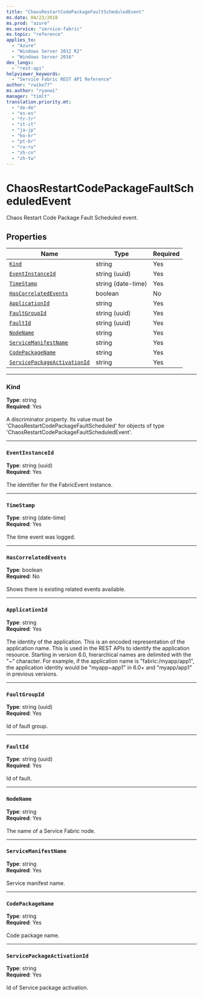 ```yaml
---
title: "ChaosRestartCodePackageFaultScheduledEvent"
ms.date: 04/23/2018
ms.prod: "azure"
ms.service: "service-fabric"
ms.topic: "reference"
applies_to: 
  - "Azure"
  - "Windows Server 2012 R2"
  - "Windows Server 2016"
dev_langs: 
  - "rest-api"
helpviewer_keywords: 
  - "Service Fabric REST API Reference"
author: "rwike77"
ms.author: "ryanwi"
manager: "timlt"
translation.priority.mt: 
  - "de-de"
  - "es-es"
  - "fr-fr"
  - "it-it"
  - "ja-jp"
  - "ko-kr"
  - "pt-br"
  - "ru-ru"
  - "zh-cn"
  - "zh-tw"
---
```

# ChaosRestartCodePackageFaultScheduledEvent

Chaos Restart Code Package Fault Scheduled event.

## Properties
| Name | Type | Required |
| --- | --- | --- |
| [`Kind`](#kind) | string | Yes |
| [`EventInstanceId`](#eventinstanceid) | string (uuid) | Yes |
| [`TimeStamp`](#timestamp) | string (date-time) | Yes |
| [`HasCorrelatedEvents`](#hascorrelatedevents) | boolean | No |
| [`ApplicationId`](#applicationid) | string | Yes |
| [`FaultGroupId`](#faultgroupid) | string (uuid) | Yes |
| [`FaultId`](#faultid) | string (uuid) | Yes |
| [`NodeName`](#nodename) | string | Yes |
| [`ServiceManifestName`](#servicemanifestname) | string | Yes |
| [`CodePackageName`](#codepackagename) | string | Yes |
| [`ServicePackageActivationId`](#servicepackageactivationid) | string | Yes |

____
### Kind
__Type__: string <br/>
__Required__: Yes <br/>
<br/>
A discriminator property. Its value must be 'ChaosRestartCodePackageFaultScheduled' for objects of type 'ChaosRestartCodePackageFaultScheduledEvent'.

____
### `EventInstanceId`
__Type__: string (uuid) <br/>
__Required__: Yes<br/>
<br/>
The identifier for the FabricEvent instance.

____
### `TimeStamp`
__Type__: string (date-time) <br/>
__Required__: Yes<br/>
<br/>
The time event was logged.

____
### `HasCorrelatedEvents`
__Type__: boolean <br/>
__Required__: No<br/>
<br/>
Shows there is existing related events available.

____
### `ApplicationId`
__Type__: string <br/>
__Required__: Yes<br/>
<br/>
The identity of the application. This is an encoded representation of the application name. This is used in the REST APIs to identify the application resource.
Starting in version 6.0, hierarchical names are delimited with the "\~" character. For example, if the application name is "fabric:/myapp/app1",
the application identity would be "myapp\~app1" in 6.0+ and "myapp/app1" in previous versions.


____
### `FaultGroupId`
__Type__: string (uuid) <br/>
__Required__: Yes<br/>
<br/>
Id of fault group.

____
### `FaultId`
__Type__: string (uuid) <br/>
__Required__: Yes<br/>
<br/>
Id of fault.

____
### `NodeName`
__Type__: string <br/>
__Required__: Yes<br/>
<br/>
The name of a Service Fabric node.

____
### `ServiceManifestName`
__Type__: string <br/>
__Required__: Yes<br/>
<br/>
Service manifest name.

____
### `CodePackageName`
__Type__: string <br/>
__Required__: Yes<br/>
<br/>
Code package name.

____
### `ServicePackageActivationId`
__Type__: string <br/>
__Required__: Yes<br/>
<br/>
Id of Service package activation.
